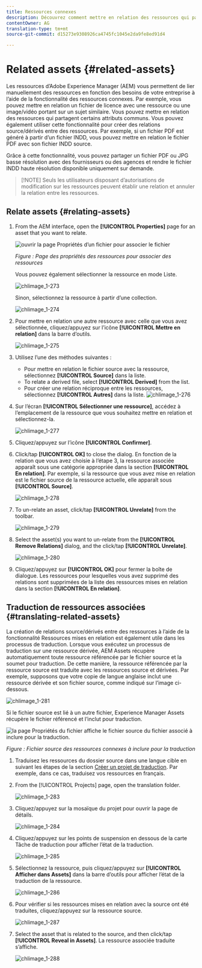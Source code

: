 ```yaml
---
title: Ressources connexes
description: Découvrez comment mettre en relation des ressources qui partagent des attributs communs. Vous pouvez également utiliser cette fonctionnalité pour créer des relations source/dérivés entre des ressources.
contentOwner: AG
translation-type: tm+mt
source-git-commit: d15273e9308926ca4745fc1045e2da9fe8ed91d4

---
```



# Related assets {#related-assets}

Les ressources d’Adobe Experience Manager (AEM) vous permettent de lier manuellement des ressources en fonction des besoins de votre entreprise à l’aide de la fonctionnalité des ressources connexes. Par exemple, vous pouvez mettre en relation un fichier de licence avec une ressource ou une image/vidéo portant sur un sujet similaire. Vous pouvez mettre en relation des ressources qui partagent certains attributs communs. Vous pouvez également utiliser cette fonctionnalité pour créer des relations source/dérivés entre des ressources. Par exemple, si un fichier PDF est généré à partir d’un fichier INDD, vous pouvez mettre en relation le fichier PDF avec son fichier INDD source.

Grâce à cette fonctionnalité, vous pouvez partager un fichier PDF ou JPG basse résolution avec des fournisseurs ou des agences et rendre le fichier INDD haute résolution disponible uniquement sur demande.

>[!NOTE] Seuls les utilisateurs disposant d’autorisations de modification sur les ressources peuvent établir une relation et annuler la relation entre les ressources.
>

## Relate assets {#relating-assets}

1. From the AEM interface, open the **[!UICONTROL Properties]** page for an asset that you want to relate.

   ![ouvrir la page Propriétés d’un fichier pour associer le fichier](assets/asset-properties-relate-assets.png)

   *Figure : Page des propriétés des ressources pour associer des ressources*

   Vous pouvez également sélectionner la ressource en mode Liste.

   ![chlimage_1-273](assets/chlimage_1-273.png)

   Sinon, sélectionnez la ressource à partir d’une collection.

   ![chlimage_1-274](assets/chlimage_1-274.png)

1. Pour mettre en relation une autre ressource avec celle que vous avez sélectionnée, cliquez/appuyez sur l’icône **[!UICONTROL Mettre en relation]** dans la barre d’outils.

   ![chlimage_1-275](assets/chlimage_1-275.png)

1. Utilisez l’une des méthodes suivantes :

   * Pour mettre en relation le fichier source avec la ressource, sélectionnez **[!UICONTROL Source]** dans la liste.
   * To relate a derived file, select **[!UICONTROL Derived]** from the list.
   * Pour créer une relation réciproque entre les ressources, sélectionnez **[!UICONTROL Autres]** dans la liste.
   ![chlimage_1-276](assets/chlimage_1-276.png)

1. Sur l’écran **[!UICONTROL Sélectionner une ressource]**, accédez à l’emplacement de la ressource que vous souhaitez mettre en relation et sélectionnez-la.

   ![chlimage_1-277](assets/chlimage_1-277.png)

1. Cliquez/appuyez sur l’icône **[!UICONTROL Confirmer]**.
1. Click/tap **[!UICONTROL OK]** to close the dialog. En fonction de la relation que vous avez choisie à l’étape 3, la ressource associée apparaît sous une catégorie appropriée dans la section **[!UICONTROL En relation]**. Par exemple, si la ressource que vous avez mise en relation est le fichier source de la ressource actuelle, elle apparaît sous **[!UICONTROL Source]**.

   ![chlimage_1-278](assets/chlimage_1-278.png)

1. To un-relate an asset, click/tap **[!UICONTROL Unrelate]** from the toolbar.

   ![chlimage_1-279](assets/chlimage_1-279.png)

1. Select the asset(s) you want to un-relate from the **[!UICONTROL Remove Relations]** dialog, and the click/tap **[!UICONTROL Unrelate]**.

   ![chlimage_1-280](assets/chlimage_1-280.png)

1. Cliquez/appuyez sur **[!UICONTROL OK]** pour fermer la boîte de dialogue. Les ressources pour lesquelles vous avez supprimé des relations sont supprimées de la liste des ressources mises en relation dans la section **[!UICONTROL En relation]**.

## Traduction de ressources associées {#translating-related-assets}

La création de relations source/dérivés entre des ressources à l’aide de la fonctionnalité Ressources mises en relation est également utile dans les processus de traduction. Lorsque vous exécutez un processus de traduction sur une ressource dérivée, AEM Assets récupère automatiquement toute ressource référencée par le fichier source et la soumet pour traduction. De cette manière, la ressource référencée par la ressource source est traduite avec les ressources source et dérivées. Par exemple, supposons que votre copie de langue anglaise inclut une ressource dérivée et son fichier source, comme indiqué sur l’image ci-dessous.

![chlimage_1-281](assets/chlimage_1-281.png)

Si le fichier source est lié à un autre fichier, Experience Manager Assets récupère le fichier référencé et l’inclut pour traduction.

![la page Propriétés du fichier affiche le fichier source du fichier associé à inclure pour la traduction.](assets/asset-properties-source-asset.png)

*Figure : Fichier source des ressources connexes à inclure pour la traduction*

1. Traduisez les ressources du dossier source dans une langue cible en suivant les étapes de la section [Créer un projet de traduction](translation-projects.md#create-a-new-translation-project). Par exemple, dans ce cas, traduisez vos ressources en français.

1. From the [!UICONTROL Projects] page, open the translation folder.

   ![chlimage_1-283](assets/chlimage_1-283.png)

1. Cliquez/appuyez sur la mosaïque du projet pour ouvrir la page de détails.

   ![chlimage_1-284](assets/chlimage_1-284.png)

1. Cliquez/appuyez sur les points de suspension en dessous de la carte Tâche de traduction pour afficher l’état de la traduction.

   ![chlimage_1-285](assets/chlimage_1-285.png)

1. Sélectionnez la ressource, puis cliquez/appuyez sur **[!UICONTROL Afficher dans Assets]** dans la barre d’outils pour afficher l’état de la traduction de la ressource.

   ![chlimage_1-286](assets/chlimage_1-286.png)

1. Pour vérifier si les ressources mises en relation avec la source ont été traduites, cliquez/appuyez sur la ressource source.

   ![chlimage_1-287](assets/chlimage_1-287.png)

1. Select the asset that is related to the source, and then click/tap **[!UICONTROL Reveal in Assets]**. La ressource associée traduite s’affiche.

   ![chlimage_1-288](assets/chlimage_1-288.png)
